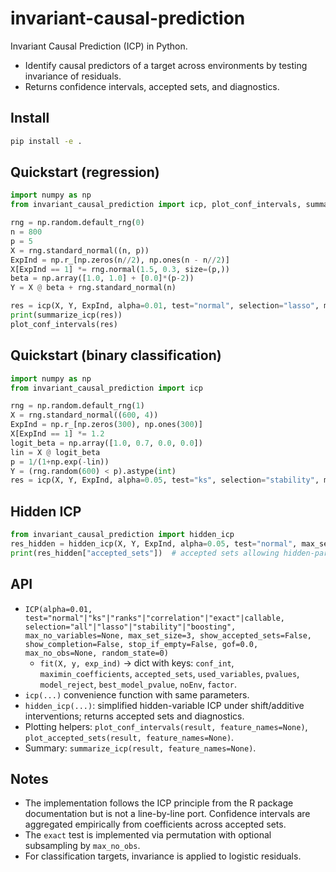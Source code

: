 # invariant-causal-prediction

Invariant Causal Prediction (ICP) in Python.

- Identify causal predictors of a target across environments by testing invariance of residuals.
- Returns confidence intervals, accepted sets, and diagnostics.

## Install

```bash
pip install -e .
```

## Quickstart (regression)

```python
import numpy as np
from invariant_causal_prediction import icp, plot_conf_intervals, summarize_icp

rng = np.random.default_rng(0)
n = 800
p = 5
X = rng.standard_normal((n, p))
ExpInd = np.r_[np.zeros(n//2), np.ones(n - n//2)]
X[ExpInd == 1] *= rng.normal(1.5, 0.3, size=(p,))
beta = np.array([1.0, 1.0] + [0.0]*(p-2))
Y = X @ beta + rng.standard_normal(n)

res = icp(X, Y, ExpInd, alpha=0.01, test="normal", selection="lasso", max_no_variables=5, max_set_size=3)
print(summarize_icp(res))
plot_conf_intervals(res)
```

## Quickstart (binary classification)

```python
import numpy as np
from invariant_causal_prediction import icp

rng = np.random.default_rng(1)
X = rng.standard_normal((600, 4))
ExpInd = np.r_[np.zeros(300), np.ones(300)]
X[ExpInd == 1] *= 1.2
logit_beta = np.array([1.0, 0.7, 0.0, 0.0])
lin = X @ logit_beta
p = 1/(1+np.exp(-lin))
Y = (rng.random(600) < p).astype(int)
res = icp(X, Y, ExpInd, alpha=0.05, test="ks", selection="stability", max_set_size=2)
```

## Hidden ICP

```python
from invariant_causal_prediction import hidden_icp
res_hidden = hidden_icp(X, Y, ExpInd, alpha=0.05, test="normal", max_set_size=2)
print(res_hidden["accepted_sets"])  # accepted sets allowing hidden-parent shifts
```

## API

- `ICP(alpha=0.01, test="normal"|"ks"|"ranks"|"correlation"|"exact"|callable, selection="all"|"lasso"|"stability"|"boosting", max_no_variables=None, max_set_size=3, show_accepted_sets=False, show_completion=False, stop_if_empty=False, gof=0.0, max_no_obs=None, random_state=0)`
  - `fit(X, y, exp_ind)` → dict with keys: `conf_int`, `maximin_coefficients`, `accepted_sets`, `used_variables`, `pvalues`, `model_reject`, `best_model_pvalue`, `noEnv`, `factor`.
- `icp(...)` convenience function with same parameters.
- `hidden_icp(...)`: simplified hidden-variable ICP under shift/additive interventions; returns accepted sets and diagnostics.
- Plotting helpers: `plot_conf_intervals(result, feature_names=None)`, `plot_accepted_sets(result, feature_names=None)`.
- Summary: `summarize_icp(result, feature_names=None)`.

## Notes

- The implementation follows the ICP principle from the R package documentation but is not a line-by-line port. Confidence intervals are aggregated empirically from coefficients across accepted sets.
- The `exact` test is implemented via permutation with optional subsampling by `max_no_obs`.
- For classification targets, invariance is applied to logistic residuals. 